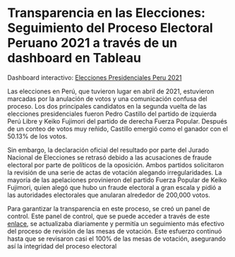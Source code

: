 # Transparencia en las Elecciones: Seguimiento del Proceso Electoral Peruano 2021 a través de un dashboard en Tableau

Dashboard interactivo: [Elecciones Presidenciales Peru 2021](https://public.tableau.com/app/profile/anamumaq/viz/EleccionesPresidencialesPeru2021-NulidaddeMesas/VistaGeneral)

Las elecciones en Perú, que tuvieron lugar en abril de 2021, estuvieron marcadas por la anulación de votos y una comunicación confusa del proceso. Los dos principales candidatos en la segunda vuelta de las elecciones presidenciales fueron Pedro Castillo del partido de izquierda Perú Libre y Keiko Fujimori del partido de derecha Fuerza Popular. Después de un conteo de votos muy reñido, Castillo emergió como el ganador con el 50.13% de los votos.

Sin embargo, la declaración oficial del resultado por parte del Jurado Nacional de Elecciones se retrasó debido a las acusaciones de fraude electoral por parte de políticos de la oposición. Ambos partidos solicitaron la revisión de una serie de actas de votación alegando irregularidades. La mayoría de las apelaciones provinieron del partido Fuerza Popular de Keiko Fujimori, quien alegó que hubo un fraude electoral a gran escala y pidió a las autoridades electorales que anularan alrededor de 200,000 votos.

Para garantizar la transparencia en este proceso, se creó un panel de control. Este panel de control, que se puede acceder a través de este [enlace](https://public.tableau.com/app/profile/anamumaq/viz/EleccionesPresidencialesPeru2021-NulidaddeMesas/VistaGeneral), se actualizaba diariamente y permitía un seguimiento más efectivo del proceso de revisión de las mesas de votación. Este esfuerzo continuó hasta que se revisaron casi el 100% de las mesas de votación, asegurando así la integridad del proceso electoral
